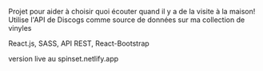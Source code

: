 Projet pour aider à choisir quoi écouter quand il y a de la visite à la maison! Utilise l'API de Discogs comme source de données sur ma collection de vinyles

React.js, SASS, API REST, React-Bootstrap

version live au spinset.netlify.app
